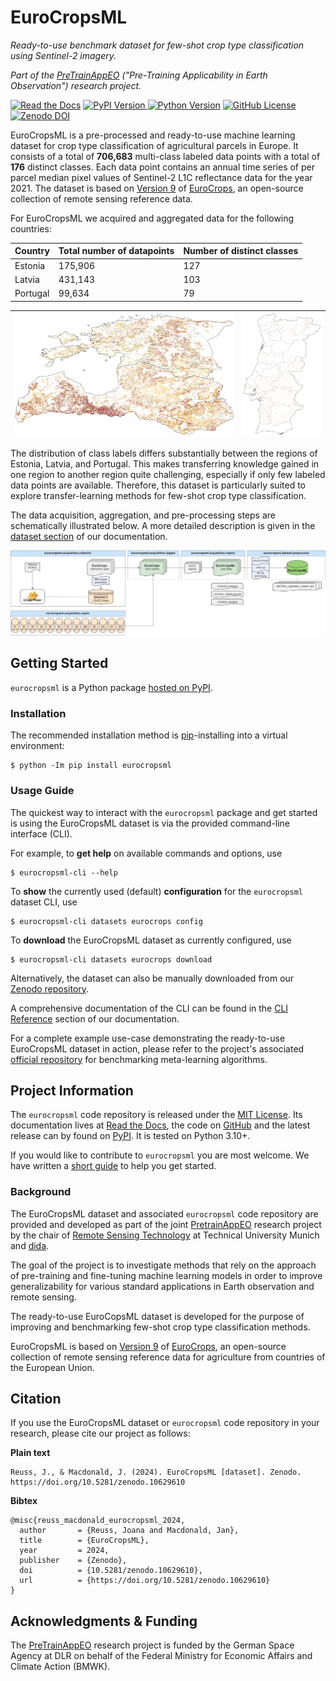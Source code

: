 # EuroCropsML
*Ready-to-use benchmark dataset for few-shot crop type classification using Sentinel-2 imagery.*

*Part of the [PreTrainAppEO](https://www.asg.ed.tum.de/en/lmf/pretrainappeo/) ("Pre-Training Applicability in Earth Observation") research project.*

<!-- badges begin -->
[![Read the Docs](https://img.shields.io/readthedocs/eurocropsml/latest?style=flat&logo=readthedocs&logoColor=white)](https://eurocropsml.readthedocs.io/en/latest/?badge=latest)
[![PyPI Version](https://img.shields.io/pypi/v/eurocropsml?style=flat&logo=pypi&logoColor=white)
](https://pypi.org/p/eurocropsml)
[![Python Version](https://img.shields.io/python/required-version-toml?tomlFilePath=https%3A%2F%2Fraw.githubusercontent.com%2Fdida-do%2Feurocropsml%2Fmain%2Fpyproject.toml&style=flat&logo=python&logoColor=white)](https://www.python.org)
[![GitHub License](https://img.shields.io/github/license/dida-do/eurocropsml?style=flat)](LICENSE)
[![Zenodo DOI](https://img.shields.io/badge/doi-10.5281/zenodo.10629609-blue?style=flat&logo=doi&logoColor=white)
](https://zenodo.org/doi/10.5281/zenodo.10629609)
<!-- badges end -->

<!-- teaser-begin -->

EuroCropsML is a pre-processed and ready-to-use machine learning dataset for crop type classification of agricultural parcels in Europe.
It consists of a total of **706,683** multi-class labeled data points with a total of **176** distinct classes.
Each data point contains an annual time series of per parcel median pixel values of Sentinel-2 L1C reflectance data for the year 2021.
The dataset is based on [Version 9](https://zenodo.org/records/10118572) of [EuroCrops](https://github.com/maja601/EuroCrops), an open-source collection of remote sensing reference data.

For EuroCropsML we acquired and aggregated data for the following countries:

| Country      | Total number of datapoints  | Number of distinct classes | 
|--------------|--------------------| -------------------------- |
| Estonia      |  175,906 | 127 |
| Latvia       | 431,143 | 103 |
| Portugal     | 99,634 | 79 |

| ![Spatial distribution of labels within Estland and Latvia.](docs/_static/labels_spatial_distribution_EE_LV_nuts3.png) | ![Spatial distribution of labels within Portugal.](docs/_static/labels_spatial_distribution_portugal_nuts3.png) |
| - | - |

The distribution of class labels differs substantially between the regions of Estonia, Latvia, and Portugal.
This makes  transferring knowledge gained in one region to another region quite challenging, especially if only few labeled data points are available.
Therefore, this dataset is particularly suited to explore transfer-learning methods for few-shot crop type classification. 

The data acquisition, aggregation, and pre-processing steps are schematically illustrated below. A more detailed description is given in the [dataset section](https://eurocropsml.readthedocs.io/en/latest/dataset.html) of our documentation.

![Data Acquisition Pipeline.](docs/_static/acquisition-pipeline.jpg)
<!-- teaser-end -->

## Getting Started

`eurocropsml` is a Python package [hosted on PyPI](https://pypi.org/project/eurocropsml/).

### Installation
The recommended installation method is [pip](https://pip.pypa.io/en/stable/)-installing into a virtual environment:

```console
$ python -Im pip install eurocropsml
```

### Usage Guide
The quickest way to interact with the `eurocropsml` package and get started is using the EuroCropsML dataset is via the provided command-line interface (CLI).

For example, to **get help** on available commands and options, use
```console
$ eurocropsml-cli --help
```

To **show** the currently used (default) **configuration** for the `eurocropsml` dataset CLI, use
```console
$ eurocropsml-cli datasets eurocrops config
```

To **download** the EuroCropsML dataset as currently configured, use
```console
$ eurocropsml-cli datasets eurocrops download
```

Alternatively, the dataset can also be manually downloaded from our [Zenodo repository](https://zenodo.org/doi/10.5281/zenodo.10629609).

A comprehensive documentation of the CLI can be found in the [CLI Reference](https://eurocropsml.readthedocs.io/en/latest/cli.html) section of our documentation.

For a complete example use-case demonstrating the ready-to-use EuroCropsML dataset in action, please refer to the project's associated [official repository](https://github.com/dida-do/eurocrops-meta-learning) for benchmarking meta-learning algorithms.

## Project Information

The `eurocropsml` code repository is released under the [MIT License](LICENSE).
Its documentation lives at [Read the Docs](https://eurocropsml.readthedocs.io/en/latest/), the code on [GitHub](https://github.com/dida-do/eurocropsml) and the latest release can by found on [PyPI](https://pypi.org/project/eurocropsml/).
It is tested on Python 3.10+.

If you would like to contribute to `eurocropsml` you are most welcome. We have written a [short guide](CONTRIBUTING.md) to help you get started.

### Background

<!-- project-background-begin -->
The EuroCropsML dataset and associated `eurocropsml` code repository are provided and developed as part of the joint [PretrainAppEO](https://www.asg.ed.tum.de/en/lmf/pretrainappeo/) research project by the chair of [Remote Sensing Technology](https://www.asg.ed.tum.de/en/lmf/home/) at Technical University Munich and [dida](https://dida.do/).
<!-- project-background-middle -->

The goal of the project is to investigate methods that rely on the approach of pre-training and fine-tuning machine learning models in order to improve generalizability for various standard applications in Earth observation and remote sensing.

The ready-to-use EuroCopsML dataset is developed for the purpose of improving and benchmarking few-shot crop type classification methods.

EuroCropsML is based on [Version 9](https://zenodo.org/records/10118572) of [EuroCrops](https://github.com/maja601/EuroCrops), an open-source collection of remote sensing reference data for agriculture from countries of the European Union.
<!-- project-background-end -->

<!-- further-info-begin -->
## Citation
If you use the EuroCropsML dataset or `eurocropsml` code repository in your research, please cite our project as follows:

**Plain text**
```text
Reuss, J., & Macdonald, J. (2024). EuroCropsML [dataset]. Zenodo. https://doi.org/10.5281/zenodo.10629610
```
**Bibtex**
```text
@misc{reuss_macdonald_eurocropsml_2024,
  author       = {Reuss, Joana and Macdonald, Jan},
  title        = {EuroCropsML},
  year         = 2024,
  publisher    = {Zenodo},
  doi          = {10.5281/zenodo.10629610},
  url          = {https://doi.org/10.5281/zenodo.10629610}
}
```

## Acknowledgments & Funding
The [PreTrainAppEO](https://www.asg.ed.tum.de/en/lmf/pretrainappeo/) research project is funded by the German Space Agency at DLR on behalf of the Federal Ministry for Economic Affairs and Climate Action (BMWK).
<!-- further-info-end -->